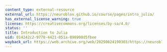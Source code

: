 ```yaml
---
content_type: external-resource
external_url: https://neuroblox.github.io/course/pages/intro_julia/
has_external_license_warning: true
license: https://creativecommons.org/licenses/by-sa/4.0/
status: ''
title: Introduction to Julia
uid: 014242c2-9778-4421-851a-896908d5fbee
wayback_url: https://web.archive.org/web/20250624190303/https://neuroblox.github.io/course/pages/intro_julia/
---
```


